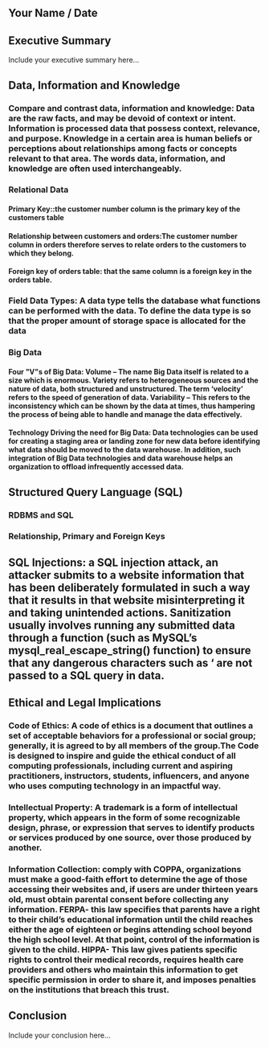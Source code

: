 ## Your Name / Date

## Executive Summary 
Include your executive summary here...

## Data, Information and Knowledge
### Compare and contrast data, information and knowledge: Data are the raw facts, and may be devoid of context or intent. Information is processed data that possess context, relevance, and purpose. Knowledge in a certain area is human beliefs or perceptions about relationships among facts or concepts relevant to that area. The words data, information, and knowledge are often used interchangeably.    

### Relational Data
#### Primary Key::the customer number column is the primary key of the customers table  
#### Relationship between customers and orders:The customer number column in orders therefore serves to relate orders to the customers to which they belong.
#### Foreign key of orders table: that the same column is a foreign key in the orders table.
### Field Data Types: A data type tells the database what functions can be performed with the data. To define the data type is so that the proper amount of storage space is allocated for the data

### Big Data
#### Four "V"s of Big Data:  Volume – The name Big Data itself is related to a size which is enormous. Variety refers to heterogeneous sources and the nature of data, both structured and unstructured. The term ‘velocity’ refers to the speed of generation of data. Variability – This refers to the inconsistency which can be shown by the data at times, thus hampering the process of being able to handle and manage the data effectively.
#### Technology Driving the need for Big Data: Data technologies can be used for creating a staging area or landing zone for new data before identifying what data should be moved to the data warehouse. In addition, such integration of Big Data technologies and data warehouse helps an organization to offload infrequently accessed data.

## Structured Query Language (SQL) 
### RDBMS and SQL
### Relationship, Primary and Foreign Keys

## SQL Injections: a SQL injection attack, an attacker submits to a website information that has been deliberately formulated in such a way that it results in that website misinterpreting it and taking unintended actions. Sanitization usually involves running any submitted data through a function (such as MySQL’s mysql_real_escape_string() function) to ensure that any dangerous characters such as ‘ are not passed to a SQL query in data.

## Ethical and Legal Implications
### Code of Ethics: A code of ethics is a document that outlines a set of acceptable behaviors for a professional or social group; generally, it is agreed to by all members of the group.The Code is designed to inspire and guide the ethical conduct of all computing professionals, including current and aspiring practitioners, instructors, students, influencers, and anyone who uses computing technology in an impactful way.
### Intellectual Property: A trademark is a form of intellectual property, which appears in the form of some recognizable design, phrase, or expression that serves to identify products or services produced by one source, over those produced by another.
### Information Collection: comply with COPPA, organizations must make a good-faith effort to determine the age of those accessing their websites and, if users are under thirteen years old, must obtain parental consent before collecting any information. FERPA- this law specifies that parents have a right to their child’s educational information until the child reaches either the age of eighteen or begins attending school beyond the high school level. At that point, control of the information is given to the child. HIPPA- This law gives patients specific rights to control their medical records, requires health care providers and others who maintain this information to get specific permission in order to share it, and imposes penalties on the institutions that breach this trust.

## Conclusion
Include your conclusion here...

